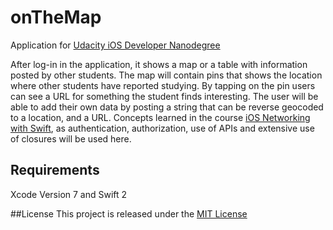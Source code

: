 # onTheMap

Application for [Udacity iOS Developer Nanodegree](https://www.udacity.com/course/ios-developer-nanodegree--nd003)

After log-in in the application, it shows a map or a table with information posted by other students. The map will contain pins that shows the location where other students have reported studying. By tapping on the pin users can see a URL for something the student finds interesting. The user will be able to add their own data by posting a string that can be reverse geocoded to a location, and a URL.
Concepts learned in the course [iOS Networking with Swift](https://www.udacity.com/course/ios-networking-with-swift--ud421), as authentication, authorization, use of APIs and extensive use of closures will be used here.

## Requirements
Xcode Version 7 and Swift 2

##License
This project is released under the [MIT License](https://opensource.org/licenses/MIT)


